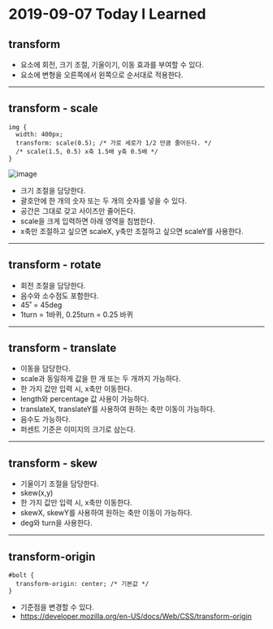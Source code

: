 # 2019-09-07 Today I Learned

## transform
* 요소에 회전, 크기 조절, 기울이기, 이동 효과를 부여할 수 있다.
* 요소에 변형을 오른쪽에서 왼쪽으로 순서대로 적용한다.
***

## transform - scale
~~~
img {
  width: 400px;
  transform: scale(0.5); /* 가로 세로가 1/2 만큼 줄어든다. */
  /* scale(1.5, 0.5) x축 1.5배 y축 0.5배 */
}
~~~
![image](https://user-images.githubusercontent.com/58898466/132282733-0a883184-f0f5-421f-8bda-80d2344066d2.png)

* 크기 조절을 담당한다.
* 괄호안에 한 개의 숫자 또는 두 개의 숫자를 넣을 수 있다.
* 공간은 그대로 갖고 사이즈만 줄어든다.
* scale을 크게 입력하면 아래 영역을 침범한다.
* x축만 조절하고 싶으면 scaleX, y축만 조절하고 싶으면 scaleY를 사용한다.

***

## transform - rotate
* 회전 조절을 담당한다.
* 음수와 소수점도 포함한다.
* 45˚ = 45deg  
* 1turn = 1바퀴, 0.25turn = 0.25 바퀴
***

## transform - translate
* 이동을 담당한다.
* scale과 동일하게 값을 한 개 또는 두 개까지 가능하다.
* 한 가지 값만 입력 시, x축만 이동한다.
* length와 percentage 값 사용이 가능하다.
* translateX, translateY를 사용하여 원하는 축만 이동이 가능하다.
* 음수도 가능하다.
* 퍼센트 기준은 이미지의 크기로 삼는다.
***

## transform - skew
* 기울이기 조절을 담당한다.
* skew(x,y)
* 한 가지 값만 입력 시, x축만 이동한다.
* skewX, skewY를 사용하여 원하는 축만 이동이 가능하다.
* deg와  turn을 사용한다.
***

## transform-origin
~~~
#bolt {
  transform-origin: center; /* 기본값 */
}
~~~
* 기준점을 변경할 수 있다.
* https://developer.mozilla.org/en-US/docs/Web/CSS/transform-origin
